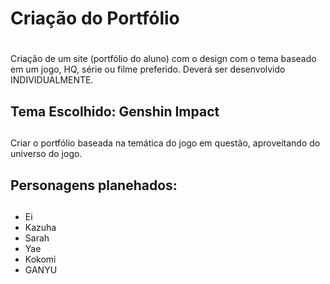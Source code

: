 # Criação do Portfólio <h1>

Criação de um site (portfólio do aluno) com o design com o tema baseado em um jogo, HQ, série ou filme preferido. Deverá ser desenvolvido INDIVIDUALMENTE.

## Tema Escolhido: Genshin Impact <h2>

Criar o portfólio baseada na temática do jogo em questão, aproveitando do universo do jogo.

## Personagens planehados: <h2>

* Ei
* Kazuha
* Sarah
* Yae
* Kokomi
* GANYU


